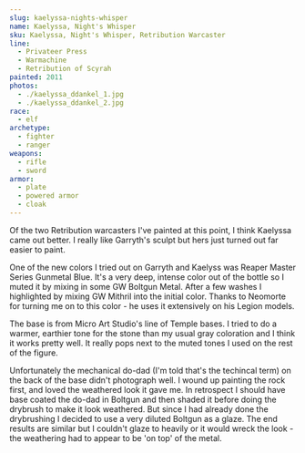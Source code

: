 ```yaml
---
slug: kaelyssa-nights-whisper
name: Kaelyssa, Night's Whisper
sku: Kaelyssa, Night's Whisper, Retribution Warcaster
line:
  - Privateer Press
  - Warmachine
  - Retribution of Scyrah
painted: 2011
photos:
  - ./kaelyssa_ddankel_1.jpg
  - ./kaelyssa_ddankel_2.jpg
race:
  - elf
archetype:
  - fighter
  - ranger
weapons:
  - rifle
  - sword
armor:
  - plate
  - powered armor
  - cloak
---
```


Of the two Retribution warcasters I've painted at this point, I think Kaelyssa came out better. I really like Garryth's sculpt but hers just turned out far easier to paint.

One of the new colors I tried out on Garryth and Kaelyss was Reaper Master Series Gunmetal Blue. It's a very deep, intense color out of the bottle so I muted it by mixing in some GW Boltgun Metal. After a few washes I highlighted by mixing GW Mithril into the initial color. Thanks to Neomorte for turning me on to this color - he uses it extensively on his Legion models.

The base is from Micro Art Studio's line of Temple bases. I tried to do a warmer, earthier tone for the stone than my usual gray coloration and I think it works pretty well. It really pops next to the muted tones I used on the rest of the figure.

Unfortunately the mechanical do-dad (I'm told that's the techincal term) on the back of the base didn't photograph well. I wound up painting the rock first, and loved the weathered look it gave me. In retrospect I should have base coated the do-dad in Boltgun and then shaded it before doing the drybrush to make it look weathered. But since I had already done the drybrushing I decided to use a very diluted Boltgun as a glaze. The end results are similar but I couldn't glaze to heavily or it would wreck the look - the weathering had to appear to be 'on top' of the metal.
